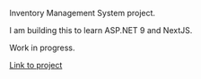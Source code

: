 Inventory Management System project.

I am building this to learn ASP.NET 9 and NextJS.

Work in progress.

[Link to project](https://inv-mngmnt-sys.vercel.app/)
